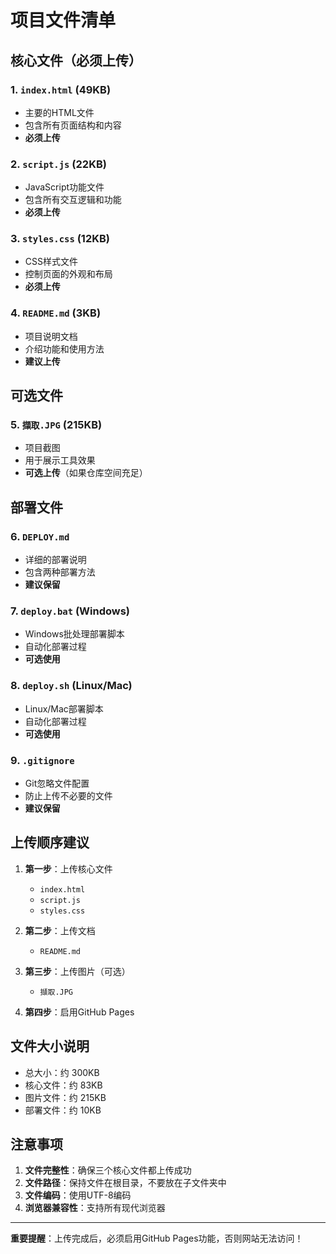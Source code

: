 # 项目文件清单

## 核心文件（必须上传）

### 1. `index.html` (49KB)
- 主要的HTML文件
- 包含所有页面结构和内容
- **必须上传**

### 2. `script.js` (22KB)
- JavaScript功能文件
- 包含所有交互逻辑和功能
- **必须上传**

### 3. `styles.css` (12KB)
- CSS样式文件
- 控制页面的外观和布局
- **必须上传**

### 4. `README.md` (3KB)
- 项目说明文档
- 介绍功能和使用方法
- **建议上传**

## 可选文件

### 5. `擷取.JPG` (215KB)
- 项目截图
- 用于展示工具效果
- **可选上传**（如果仓库空间充足）

## 部署文件

### 6. `DEPLOY.md`
- 详细的部署说明
- 包含两种部署方法
- **建议保留**

### 7. `deploy.bat` (Windows)
- Windows批处理部署脚本
- 自动化部署过程
- **可选使用**

### 8. `deploy.sh` (Linux/Mac)
- Linux/Mac部署脚本
- 自动化部署过程
- **可选使用**

### 9. `.gitignore`
- Git忽略文件配置
- 防止上传不必要的文件
- **建议保留**

## 上传顺序建议

1. **第一步**：上传核心文件
   - `index.html`
   - `script.js`
   - `styles.css`

2. **第二步**：上传文档
   - `README.md`

3. **第三步**：上传图片（可选）
   - `擷取.JPG`

4. **第四步**：启用GitHub Pages

## 文件大小说明

- 总大小：约 300KB
- 核心文件：约 83KB
- 图片文件：约 215KB
- 部署文件：约 10KB

## 注意事项

1. **文件完整性**：确保三个核心文件都上传成功
2. **文件路径**：保持文件在根目录，不要放在子文件夹中
3. **文件编码**：使用UTF-8编码
4. **浏览器兼容性**：支持所有现代浏览器

---

**重要提醒**：上传完成后，必须启用GitHub Pages功能，否则网站无法访问！

